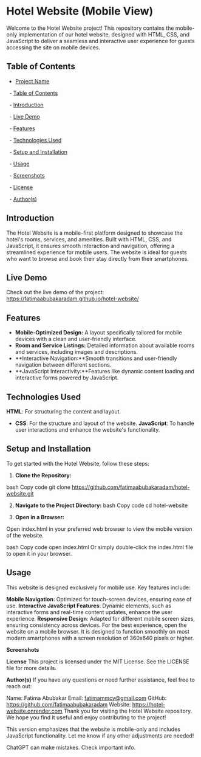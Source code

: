 
 # Hotel Website (Mobile View) 
Welcome to the Hotel Website project! This repository contains the mobile-only implementation of our hotel website, designed with HTML, CSS, and JavaScript to deliver a seamless and interactive user experience for guests accessing the site on mobile devices.

## Table of Contents

- [Project Name](#project-name)

  - [Table of Contents](#table-of-contents)

  - [Introduction](#introduction)

  - [Live Demo](#live-demo)

  - [Features](#features)

  - [Technologies Used](#technologies-used)

  - [Setup and Installation](#setup-and-installation)

  - [Usage](#usage)

  - [Screenshots](#screenshots)

  - [License](#license)

  - [Author(s)](#authors)

## Introduction
The Hotel Website is a mobile-first platform designed to showcase the hotel's rooms, services, and amenities. Built with HTML, CSS, and JavaScript, it ensures smooth interaction and navigation, offering a streamlined experience for mobile users. The website is ideal for guests who want to browse and book their stay directly from their smartphones.

## Live Demo
Check out the live demo of the project:  https://fatimaabubakaradam.github.io/hotel-website/

## Features

- **Mobile-Optimized Design:** A layout specifically tailored for mobile devices with a clean and user-friendly interface.
- **Room and Service Listings:** Detailed information about available rooms and services, including images and descriptions.
- **Interactive Navigation:**Smooth transitions and user-friendly navigation between different sections.
- **JavaScript Interactivity:**Features like dynamic content loading and interactive forms powered by JavaScript.
## Technologies Used

 **HTML**: For structuring the content and layout.
- **CSS**: For the structure and layout of the website.
**JavaScript**: To handle user interactions and enhance the website's functionality.
## Setup and Installation
To get started with the Hotel Website, follow these steps:

1. **Clone the Repository:**

bash
Copy code
git clone https://github.com/fatimaabubakaradam/hotel-website.git

2. **Navigate to the Project Directory:**
bash
Copy code
cd hotel-website

4. **Open in a Browser:**

Open index.html in your preferred web browser to view the mobile version of the website.

bash
Copy code
open index.html
Or simply double-click the index.html file to open it in your browser.

 ## Usage
This website is designed exclusively for mobile use. Key features include:

**Mobile Navigation**: Optimized for touch-screen devices, ensuring ease of use.
**Interactive JavaScript Features**: Dynamic elements, such as interactive forms and real-time content updates, enhance the user experience.
**Responsive Design**: Adapted for different mobile screen sizes, ensuring consistency across devices.
For the best experience, open the website on a mobile browser. It is designed to function smoothly on most modern smartphones with a screen resolution of 360x640 pixels or higher.

**Screenshots**


**License**
This project is licensed under the MIT License. See the LICENSE file for more details.

**Author(s)**
If you have any questions or need further assistance, feel free to reach out:

Name: Fatima Abubakar
Email: fatimammcy@gmail.com
GitHub: https://github.com/fatimaabubakaradam
Website: https://hotel-website.onrender.com
Thank you for visiting the Hotel Website repository. We hope you find it useful and enjoy contributing to the project!

This version emphasizes that the website is mobile-only and includes JavaScript functionality. Let me know if any other adjustments are needed!











ChatGPT can make mistakes. Check important info.
